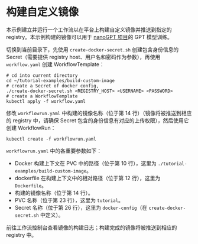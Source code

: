 # 构建自定义镜像

本示例建立并运行一个工作流以在平台上构建自定义镜像并推送到指定的 registry。本示例构建的镜像可以用于 [nanoGPT 项目](https://github.com/karpathy/nanoGPT)的 GPT 模型训练。

切换到当前目录下，先使用 `create-docker-secret.sh` 创建包含身份信息的 Secret（需要提供 registry host、用户名和密码作为参数），再使用 `workflow.yaml` 创建 WorkflowTemplate：

```shell
# cd into current directory
cd ~/tutorial-examples/build-custom-image
# create a Secret of docker config, 
./create-docker-secret.sh <REGISTRY_HOST> <USERNAME> <PASSWORD>
# create a WorkflowTemplate
kubectl apply -f workflow.yaml
```

修改 `workflowrun.yaml` 中构建的镜像名称（位于第 14 行）（镜像将被推送到相应的 registry 中，请确保 Secret 包含的身份信息有对应的上传权限），然后使用它创建 WorkflowRun：

```shell
kubectl create -f workflowrun.yaml
```

`workflowrun.yaml` 中的各重要参数如下：

* Docker 构建上下文在 PVC 中的路径（位于第 10 行），这里为 `./tutorial-examples/build-custom-image`。
* dockerfile 在构建上下文中的相对路径（位于第 12 行），这里为 `Dockerfile`。
* 构建的镜像名称（位于第 14 行）。
* PVC 名称（位于第 23 行），这里为 `tutorial`。
* Secret 名称（位于第 26 行），这里为 `docker-config`（在 `create-docker-secret.sh` 中定义）。

前往工作流控制台查看镜像的构建日志；构建完成的镜像将被推送到相应的 registry 中。
